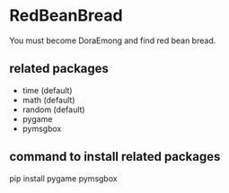 # RedBeanBread
You must become DoraEmong and find red bean bread.

## related packages
 - time (default)
 - math (default)
 - random (default)
 - pygame
 - pymsgbox

## command to install related packages
   pip install pygame pymsgbox